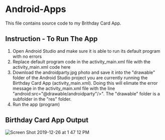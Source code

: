 # Android-Apps
This file contains source code to my Brithday Card App.

## Instruction - To Run The App
1. Open Android Studio and make sure it is able to run its default program with no errors<br>
2. Replace default program code in the activity_main.xml file with the activity_main.xml code here<br>
3. Download the androidparty.jpg photo and save it into the "drawable" folder of the Android Studio project you are currently running the Birthday Card App (activity_main.xml). Doing this will elimate the error message in the activity_main.xml file with the line "android:src="@drawable/androidparty"/>". The "drawable" folder is a subfolder in the "res" folder.<br>
4. Run the app (program)<br>

## Birthday Card App Output
![Screen Shot 2019-12-26 at 1 47 12 PM](https://user-images.githubusercontent.com/13493736/71490083-46158c00-27e6-11ea-938f-de45fe8cda22.png)
